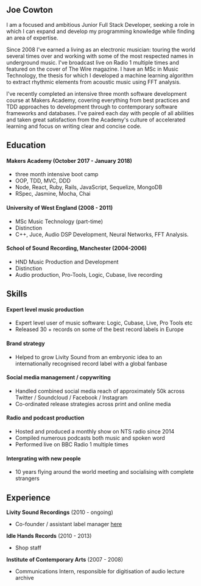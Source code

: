 ## Joe Cowton

I am a focused and ambitious Junior Full Stack Developer, seeking a role in which I can expand and develop my programming knowledge while finding an area of expertise.

Since 2008 I’ve earned a living as an electronic musician: touring the world several times over and working with some of the most respected names in underground music. I've broadcast live on Radio 1 multiple times and featured on the cover of The Wire magazine. I have an MSc in Music Technology, the thesis for which I developed a machine learning algorithm to extract rhythmic elements from acoustic music using FFT analysis.

I've recently completed an intensive three month software development course at Makers Academy, covering everything from best practices and TDD approaches to development through to contemporary software frameworks and databases. I've paired each day with people of all abilities and taken great satisfaction from the Academy's culture of accelerated learning and focus on writing clear and concise code.

## Education

#### Makers Academy (October 2017 - January 2018)

- three month intensive boot camp
- OOP, TDD, MVC, DDD
- Node, React, Ruby, Rails, JavaScript, Sequelize, MongoDB
- RSpec, Jasmine, Mocha, Chai

#### University of West England (2008 - 2011)

- MSc Music Technology (part-time)
- Distinction
- C++, Juce, Audio DSP Development, Neural Networks, FFT Analysis.

#### School of Sound Recording, Manchester (2004-2006)

- HND Music Production and Development
- Distinction
- Audio production, Pro-Tools, Logic, Cubase, live recording

## Skills

#### Expert level music production

- Expert level user of music software: Logic, Cubase, Live, Pro Tools etc
- Released 30 + records on some of the best record labels in Europe

#### Brand strategy

- Helped to grow Livity Sound from an embryonic idea to an internationally recognised record label with a global fanbase

#### Social media management / copywriting

- Handled combined social media reach of approximately 50k across Twitter / Soundcloud / Facebook / Instagram
- Co-ordinated release strategies across print and online media

#### Radio and podcast production

- Hosted and produced a monthly show on NTS radio since 2014
- Compiled numerous podcasts both music and spoken word
- Performed live on BBC Radio 1 multiple times

#### Intergrating with new people

- 10 years flying around the world meeting and socialising with complete strangers 

## Experience

**Livity Sound Recordings** (2010 - ongoing)    

- Co-founder / assistant label manager [here](http://www.idlehands.com)

**Idle Hands Records** (2010 - 2013)   

- Shop staff 

**Institute of Contemporary Arts** (2007 - 2008)

- Communications Intern, responsible for digitisation of audio lecture archive
